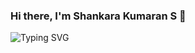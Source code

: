 ### Hi there, I'm Shankara Kumaran S 👋

<img src ="https://readme-typing-svg.herokuapp.com?font=Montserrat&color=24F7F4&size=24&lines=Hey+there,+I'm+Shankara+Kumaran+S;I'm+an+AI+Engineer.;An+AI+Developer+!.;Researcher.;" alt="Typing SVG" >

<!--
**SSK14031998/SSK14031998** is a ✨ _special_ ✨ repository because its `README.md` (this file) appears on your GitHub profile.

Here are some ideas to get you started:

- 🔭 I’m currently working on ...
- 🌱 I’m currently learning ...
- 👯 I’m looking to collaborate on ...
- 🤔 I’m looking for help with ...
- 💬 Ask me about ...
- 📫 How to reach me: ...
- 😄 Pronouns: ...
- ⚡ Fun fact: ...
-->
